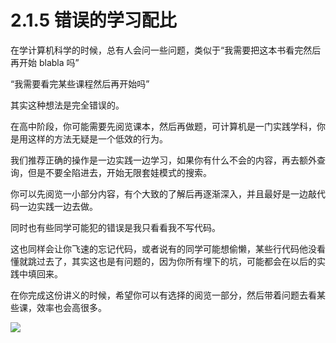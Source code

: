# 2.1.5 错误的学习配比

在学计算机科学的时候，总有人会问一些问题，类似于“我需要把这本书看完然后再开始 blabla 吗”

“我需要看完某些课程然后再开始吗”

其实这种想法是完全错误的。

在高中阶段，你可能需要先阅览课本，然后再做题，可计算机是一门实践学科，你是用这样的方法无疑是一个低效的行为。

我们推荐正确的操作是一边实践一边学习，如果你有什么不会的内容，再去额外查询，但是不要全陷进去，开始无限套娃模式的搜索。

你可以先阅览一小部分内容，有个大致的了解后再逐渐深入，并且最好是一边敲代码一边实践一边去做。

同时也有些同学可能犯的错误是我只看看我不写代码。

这也同样会让你飞速的忘记代码，或者说有的同学可能想偷懒，某些行代码他没看懂就跳过去了，其实这也是有问题的，因为你所有埋下的坑，可能都会在以后的实践中填回来。

在你完成这份讲义的时候，希望你可以有选择的阅览一部分，然后带着问题去看某些课，效率也会高很多。

![](https://cdn.xyxsw.site/boxcnSq1JzWhVrFs3MePPzp5Txg.jpg)
